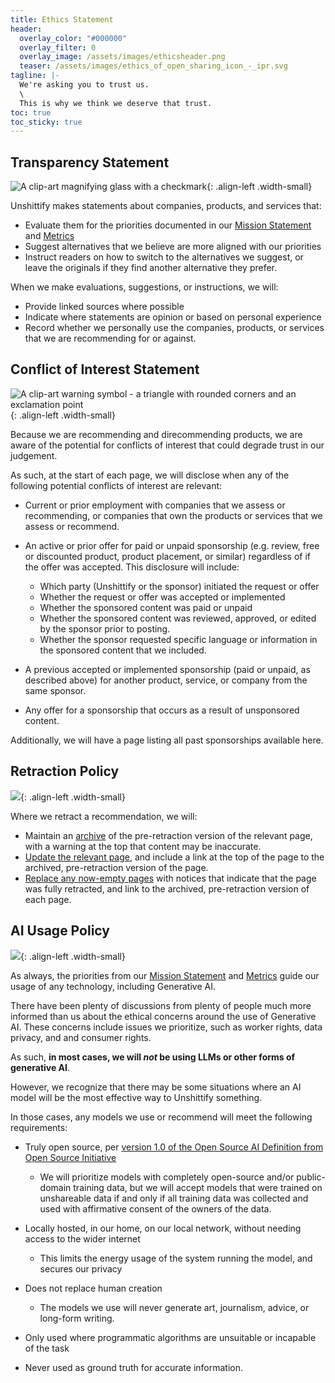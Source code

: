 ```yaml
---
title: Ethics Statement
header:
  overlay_color: "#000000"
  overlay_filter: 0
  overlay_image: /assets/images/ethicsheader.png
  teaser: /assets/images/ethics_of_open_sharing_icon_-_ipr.svg
tagline: |-
  We're asking you to trust us.
  \
  This is why we think we deserve that trust.
toc: true
toc_sticky: true
---
```

## Transparency Statement

![A clip-art magnifying glass with a checkmark](/assets/images/ethics_of_open_sharing_icon_-_transparency.svg){: .align-left .width-small}

Unshittify makes statements about companies, products, and services that:

* Evaluate them for the priorities documented in our [Mission Statement](/about/mission-statement) and [Metrics](/about/metrics)
* Suggest alternatives that we believe are more aligned with our priorities
* Instruct readers on how to switch to the alternatives we suggest, or leave the originals if they find another alternative they prefer.

When we make evaluations, suggestions, or instructions, we will:

* Provide linked sources where possible
* Indicate where statements are opinion or based on personal experience
* Record whether we personally use the companies, products, or services that we are recommending for or against.

## Conflict of Interest Statement

![A clip-art warning symbol - a triangle with rounded corners and an exclamation point](/assets/images/ethics_of_open_sharing_icon_-_risk.svg){: .align-left .width-small}

Because we are recommending and direcommending products, we are aware of the potential for conflicts of interest that could degrade trust in our judgement.

As such, at the start of each page, we will disclose when any of the following potential conflicts of interest are relevant:

* Current or prior employment with companies that we assess or recommending, or companies that own the products or services that we assess or recommend.
* An active or prior offer for paid or unpaid sponsorship (e.g. review, free or discounted product, product placement, or similar) regardless of if the offer was accepted. This disclosure will include:

  * Which party (Unshittify or the sponsor) initiated the request or offer
  * Whether the request or offer was accepted or implemented
  * Whether the sponsored content was paid or unpaid
  * Whether the sponsored content was reviewed, approved, or edited by the sponsor prior to posting.
  * Whether the sponsor requested specific language or information in the sponsored content that we included.
* A previous accepted or implemented sponsorship (paid or unpaid, as described above) for another product, service, or company from the same sponsor.
* Any offer for a sponsorship that occurs as a result of unsponsored content.

Additionally, we will have a page listing all past sponsorships available here.

## Retraction Policy

![](/assets/images/ethics_of_open_sharing_icon_-_consent.svg){: .align-left .width-small}

Where we retract a recommendation, we will:

* Maintain an [archive](/retractions/) of the pre-retraction version of the relevant page, with a warning at the top that content may be inaccurate.
* [Update the relevant page](/retractions/example-archive), and include a link at the top of the page to the archived, pre-retraction version of the page.
* [Replace any now-empty pages](/retractions/example-removal) with notices that indicate that the page was fully retracted, and link to the archived, pre-retraction version of each page.


## AI Usage Policy

![](/assets/images/ethics_of_open_sharing_icon_-_diversity.svg){: .align-left .width-small}

As always, the priorities from our [Mission Statement](/about/mission-statement) and [Metrics](/about/metrics) guide our usage of any technology, including Generative AI.

There have been plenty of discussions from plenty of people much more informed than us about the ethical concerns around the use of Generative AI. These concerns include issues we prioritize, such as worker rights, data privacy, and and consumer rights.

As such, **in most cases, we will *not* be using LLMs or other forms of generative AI**.

However, we recognize that there may be some situations where an AI model will be the most effective way to Unshittify something.

In those cases, any models we use or recommend will meet the following requirements:

* Truly open source, per [version 1.0 of the Open Source AI Definition from Open Source Initiative](https://opensource.org/ai/open-source-ai-definition)

  * We will prioritize models with completely open-source and/or public-domain training data, but we will accept models that were trained on unshareable data if and only if all training data was collected and used with affirmative consent of the owners of the data.
* Locally hosted, in our home, on our local network, without needing access to the wider internet

  * This limits the energy usage of the system running the model, and secures our privacy
* Does not replace human creation

  * The models we use will never generate art, journalism, advice, or long-form writing.
* Only used where programmatic algorithms are unsuitable or incapable of the task
* Never used as ground truth for accurate information.
